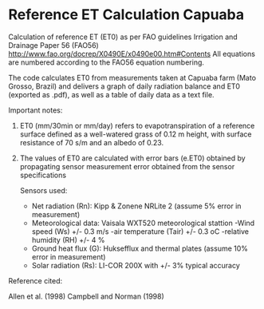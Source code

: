 # Reference ET Calculation Capuaba

Calculation of reference ET (ET0) as per FAO guidelines Irrigation and Drainage Paper 56 (FAO56) http://www.fao.org/docrep/X0490E/x0490e00.htm#Contents
All equations are numbered according to the FAO56 equation numbering.

The code calculates ET0 from measurements taken at Capuaba farm (Mato Grosso, Brazil) and delivers a graph
of daily radiation balance and ET0 (exported as .pdf), as well as a table of daily data as a text file.

Important notes:

1) ET0 (mm/30min or mm/day) refers to evapotranspiration of a reference surface defined as a well-watered
grass of 0.12 m height, with surface resistance of 70 s/m and an albedo of 0.23. 

2) The values of ET0 are calculated with error bars (e.ET0) obtained by propagating sensor measurement error obtained from the sensor specifications

   Sensors used:
    - Net radiation (Rn): Kipp & Zonene NRLite 2 (assume 5% error in measurement)
    - Meteorological data: Vaisala WXT520 meteorological stattion
      -Wind speed (Ws)        +/- 0.3 m/s
      -air temperature (Tair) +/- 0.3 oC
      -relative humidity (RH) +/- 4   %
    - Ground heat flux (G): Huksefflux and thermal plates (assume 10% error in measurement)
    - Solar radiation (Rs): LI-COR 200X with +/- 3% typical accuracy

Reference cited:

Allen et al. (1998)
Campbell and Norman (1998)
